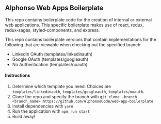 ## Alphonso Web Apps Boilerplate   

This repo contains boilerplate code for the creation of internal or external web applications. This specific boilerplate
makes use of react, redux, redux-sagas, styled-components, and express.  

This repo contains boilerplate versions that contain implementations for the following that are viewable when checking out the specified branch:  
- LinkedIn OAuth (templates/linkedinauth)  
- Google OAuth (templates/googleauth)
- No Authentication (templates/noauth)


#### Instructions  
1. Determine which template you need. Choices are `templates/linkedinauth`, `templates/googleauth`, `templates/noauth`.  
2. Clone the repo and specify the branch with `git clone -branch <branch_name> https://github.com/AlphonsoCode/web-app-boilerplate`  
3. Install dependencies with `yarn`  
4. Run the application with `npm run start`  
5. Build away!  
